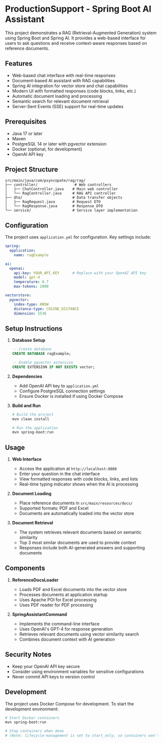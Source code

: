 # ProductionSupport - Spring Boot AI Assistant

This project demonstrates a RAG (Retrieval-Augmented Generation) system using Spring Boot and Spring AI. It provides a web-based interface for users to ask questions and receive context-aware responses based on reference documents.

## Features

- Web-based chat interface with real-time responses
- Document-based AI assistant with RAG capabilities
- Spring AI integration for vector store and chat capabilities
- Modern UI with formatted responses (code blocks, links, etc.)
- Automatic document loading and processing
- Semantic search for relevant document retrieval
- Server-Sent Events (SSE) support for real-time updates

## Prerequisites

- Java 17 or later
- Maven
- PostgreSQL 14 or later with pgvector extension
- Docker (optional, for development)
- OpenAI API key

## Project Structure

```
src/main/java/com/psyncopate/rag/rag/
├── controller/                 # Web controllers
│   ├── ChatController.java    # Main web controller
│   └── RagController.java     # RAG API controller
├── dto/                       # Data transfer objects
│   ├── RagRequest.java        # Request DTO
│   └── RagResponse.java       # Response DTO
└── service/                   # Service layer implementation
```

## Configuration

The project uses `application.yml` for configuration. Key settings include:

```yaml
spring:
  application:
    name: ragExample

ai:
  openai:
    api-key: YOUR_API_KEY      # Replace with your OpenAI API key
    model: gpt-4
    temperature: 0.7
    max-tokens: 2000

vectorstore:
  pgvector:
    index-type: HNSW
    distance-type: COSINE_DISTANCE
    dimension: 1536
```

## Setup Instructions

1. **Database Setup**
   ```sql
   -- Create database
   CREATE DATABASE ragExample;
   
   -- Enable pgvector extension
   CREATE EXTENSION IF NOT EXISTS vector;
   ```

2. **Dependencies**
   - Add OpenAI API key to `application.yml`
   - Configure PostgreSQL connection settings
   - Ensure Docker is installed if using Docker Compose

3. **Build and Run**
   ```bash
   # Build the project
   mvn clean install
   
   # Run the application
   mvn spring-boot:run
   ```

## Usage

1. **Web Interface**
   - Access the application at `http://localhost:8080`
   - Enter your question in the chat interface
   - View formatted responses with code blocks, links, and lists
   - Real-time typing indicator shows when the AI is processing

2. **Document Loading**
   - Place reference documents in `src/main/resources/docs/`
   - Supported formats: PDF and Excel
   - Documents are automatically loaded into the vector store

3. **Document Retrieval**
   - The system retrieves relevant documents based on semantic similarity
   - Top 3 most similar documents are used to provide context
   - Responses include both AI-generated answers and supporting documents

## Components

1. **ReferenceDocsLoader**
   - Loads PDF and Excel documents into the vector store
   - Processes documents at application startup
   - Uses Apache POI for Excel processing
   - Uses PDF reader for PDF processing

2. **SpringAssistantCommand**
   - Implements the command-line interface
   - Uses OpenAI's GPT-4 for response generation
   - Retrieves relevant documents using vector similarity search
   - Combines document context with AI generation

## Security Notes

- Keep your OpenAI API key secure
- Consider using environment variables for sensitive configurations
- Never commit API keys to version control

## Development

The project uses Docker Compose for development. To start the development environment:

```bash
# Start Docker containers
mvn spring-boot:run

# Stop containers when done
# (Note: lifecycle-management is set to start_only, so containers won't stop automatically)
```